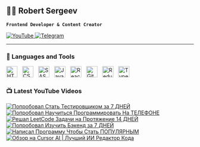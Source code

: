 ## 👨‍💻 Robert Sergeev

**`Frontend Developer & Content Creator`**

<p align="left">
  <a href="https://www.youtube.com/@robertsergeev">
    <img alt="YouTube" title="Subscribe to my YouTube channel" src="https://custom-icon-badges.demolab.com/badge/YouTube-red.svg?logo=video&logoColor=white&style=flat-square"/>
  </a>

  <a  href="https://t.me/berloga_programmistov">
    <img alt="Telegram" title="Telegram Channel" src="https://custom-icon-badges.demolab.com/badge/Telegram-blue.svg?logo=telegram1232&logoColor=white&style=flat-square"/>
  </a> 
</p>

---

### 🧰 Languages and Tools

<img align="left" alt="HTML" width="30px" style="padding-right:10px;" src="https://cdn.jsdelivr.net/gh/devicons/devicon/icons/html5/html5-plain.svg" />
<img align="left" alt="CSS" width="30px" style="padding-right:10px;" src="https://cdn.jsdelivr.net/gh/devicons/devicon/icons/css3/css3-plain.svg" />
<img align="left" alt="SASS" width="30px" style="padding-right:10px;" src="https://cdn.jsdelivr.net/gh/devicons/devicon/icons/sass/sass-original.svg" />
<img align="left" alt="JavaScript" width="30px" style="padding-right:10px;" src="https://cdn.jsdelivr.net/gh/devicons/devicon/icons/javascript/javascript-plain.svg" />
<img align="left" alt="React" width="30px" style="padding-right:10px;" src="https://cdn.jsdelivr.net/gh/devicons/devicon/icons/react/react-original.svg" />
<img align="left" alt="Git" width="30px" style="padding-right:10px;" src="https://cdn.jsdelivr.net/gh/devicons/devicon/icons/git/git-original.svg" />
<img align="left" alt="Redux" width="30px" style="padding-right:10px;" src="https://cdn.jsdelivr.net/gh/devicons/devicon/icons/redux/redux-original.svg" />
<img align="left" alt="Typescript" width="30px" style="padding-right:10px;" src="https://cdn.jsdelivr.net/gh/devicons/devicon/icons/typescript/typescript-original.svg" />
<br />

#

### 📺 Latest YouTube Videos

<!-- BEGIN YOUTUBE-CARDS -->
[![Попробовал Стать Тестировщиком за 7 ДНЕЙ](https://ytcards.demolab.com/?id=E_RYGFAy6Go&title=%D0%9F%D0%BE%D0%BF%D1%80%D0%BE%D0%B1%D0%BE%D0%B2%D0%B0%D0%BB+%D0%A1%D1%82%D0%B0%D1%82%D1%8C+%D0%A2%D0%B5%D1%81%D1%82%D0%B8%D1%80%D0%BE%D0%B2%D1%89%D0%B8%D0%BA%D0%BE%D0%BC+%D0%B7%D0%B0+7+%D0%94%D0%9D%D0%95%D0%99&lang=en&timestamp=1745328512&background_color=%230d1117&title_color=%23ffffff&stats_color=%23dedede&max_title_lines=1&width=250&border_radius=5 "Попробовал Стать Тестировщиком за 7 ДНЕЙ")](https://www.youtube.com/watch?v=E_RYGFAy6Go)
[![Попробовал Научиться Программировать На ТЕЛЕФОНЕ](https://ytcards.demolab.com/?id=dtYET9CPl5Y&title=%D0%9F%D0%BE%D0%BF%D1%80%D0%BE%D0%B1%D0%BE%D0%B2%D0%B0%D0%BB+%D0%9D%D0%B0%D1%83%D1%87%D0%B8%D1%82%D1%8C%D1%81%D1%8F+%D0%9F%D1%80%D0%BE%D0%B3%D1%80%D0%B0%D0%BC%D0%BC%D0%B8%D1%80%D0%BE%D0%B2%D0%B0%D1%82%D1%8C+%D0%9D%D0%B0+%D0%A2%D0%95%D0%9B%D0%95%D0%A4%D0%9E%D0%9D%D0%95&lang=en&timestamp=1743429611&background_color=%230d1117&title_color=%23ffffff&stats_color=%23dedede&max_title_lines=1&width=250&border_radius=5 "Попробовал Научиться Программировать На ТЕЛЕФОНЕ")](https://www.youtube.com/watch?v=dtYET9CPl5Y)
[![Решал LeetCode Задачи на Протяжение 14 ДНЕЙ](https://ytcards.demolab.com/?id=gIUuch4NlCM&title=%D0%A0%D0%B5%D1%88%D0%B0%D0%BB+LeetCode+%D0%97%D0%B0%D0%B4%D0%B0%D1%87%D0%B8+%D0%BD%D0%B0+%D0%9F%D1%80%D0%BE%D1%82%D1%8F%D0%B6%D0%B5%D0%BD%D0%B8%D0%B5+14+%D0%94%D0%9D%D0%95%D0%99&lang=en&timestamp=1740321087&background_color=%230d1117&title_color=%23ffffff&stats_color=%23dedede&max_title_lines=1&width=250&border_radius=5 "Решал LeetCode Задачи на Протяжение 14 ДНЕЙ")](https://www.youtube.com/watch?v=gIUuch4NlCM)
[![Попробовал Изучить Бэкенд за 7 ДНЕЙ](https://ytcards.demolab.com/?id=mLvhD1HYM6w&title=%D0%9F%D0%BE%D0%BF%D1%80%D0%BE%D0%B1%D0%BE%D0%B2%D0%B0%D0%BB+%D0%98%D0%B7%D1%83%D1%87%D0%B8%D1%82%D1%8C+%D0%91%D1%8D%D0%BA%D0%B5%D0%BD%D0%B4+%D0%B7%D0%B0+7+%D0%94%D0%9D%D0%95%D0%99&lang=en&timestamp=1737639427&background_color=%230d1117&title_color=%23ffffff&stats_color=%23dedede&max_title_lines=1&width=250&border_radius=5 "Попробовал Изучить Бэкенд за 7 ДНЕЙ")](https://www.youtube.com/watch?v=mLvhD1HYM6w)
[![Написал Программу Чтобы Стать ПОПУЛЯРНЫМ](https://ytcards.demolab.com/?id=I9wD1rHGhfo&title=%D0%9D%D0%B0%D0%BF%D0%B8%D1%81%D0%B0%D0%BB+%D0%9F%D1%80%D0%BE%D0%B3%D1%80%D0%B0%D0%BC%D0%BC%D1%83+%D0%A7%D1%82%D0%BE%D0%B1%D1%8B+%D0%A1%D1%82%D0%B0%D1%82%D1%8C+%D0%9F%D0%9E%D0%9F%D0%A3%D0%9B%D0%AF%D0%A0%D0%9D%D0%AB%D0%9C&lang=en&timestamp=1735557425&background_color=%230d1117&title_color=%23ffffff&stats_color=%23dedede&max_title_lines=1&width=250&border_radius=5 "Написал Программу Чтобы Стать ПОПУЛЯРНЫМ")](https://www.youtube.com/watch?v=I9wD1rHGhfo)
[![Обзор на Cursor AI | Лучший ИИ Редактор Кода](https://ytcards.demolab.com/?id=23in9xpt-FE&title=%D0%9E%D0%B1%D0%B7%D0%BE%D1%80+%D0%BD%D0%B0+Cursor+AI+%7C+%D0%9B%D1%83%D1%87%D1%88%D0%B8%D0%B9+%D0%98%D0%98+%D0%A0%D0%B5%D0%B4%D0%B0%D0%BA%D1%82%D0%BE%D1%80+%D0%9A%D0%BE%D0%B4%D0%B0&lang=en&timestamp=1733835602&background_color=%230d1117&title_color=%23ffffff&stats_color=%23dedede&max_title_lines=1&width=250&border_radius=5 "Обзор на Cursor AI | Лучший ИИ Редактор Кода")](https://www.youtube.com/watch?v=23in9xpt-FE)
<!-- END YOUTUBE-CARDS -->



<!--
**robertsergeev/RobertSergeev** is a ✨ _special_ ✨ repository because its `README.md` (this file) appears on your GitHub profile.

Here are some ideas to get you started:

- 🔭 I’m currently working on ...
- 🌱 I’m currently learning ...
- 👯 I’m looking to collaborate on ...
- 🤔 I’m looking for help with ...
- 💬 Ask me about ...
- 📫 How to reach me: ...
- 😄 Pronouns: ...
- ⚡ Fun fact: ...
-->
